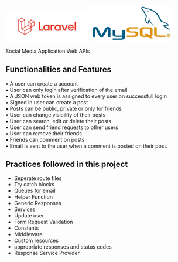 <p margin = "auto">
  <img src="laravel.jpg" width="45%" /> 
  <img src="mySQL.jpeg" width="45%" /> 
</p>

Social Media Application Web APIs

## Functionalities and Features

• A user can create a account <br>
• User can only login after verification of the email <br>
• A JSON web token is assigned to every user on successfull login <br>
• Signed in user can create a post <br>
• Posts can be public, private or only for friends <br>
• User can change visibility of their posts <br>
• User can search, edit or delete their posts <br>
• User can send friend requests to other users <br>
• User can remove their friends <br>
• Friends can comment on posts <br>
• Email is sent to the user when a comment is posted on their post. <br>

## Practices followed in this project
- Seperate route files
- Try catch blocks
- Queues for email
- Helper Function
- Generic Responses
- Services
- Update user
- Form Request Validation
- Constants
- Middleware
- Custom resources
- appropriate responses and status codes
- Response Service Provider